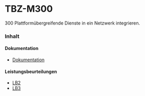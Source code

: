 # TBZ-M300
300 Plattformübergreifende Dienste in ein Netzwerk integrieren. 

### Inhalt
#### Dokumentation
 -   [Dokumentation](./Dokumentation)
#### Leistungsbeurteilungen
 -   [LB2](./LB2/)
 -   [LB3](./LB3)



